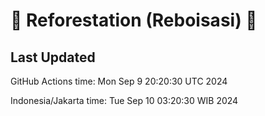 
# 🌳 Reforestation (Reboisasi) 🌲

## Last Updated

GitHub Actions time: Mon Sep  9 20:20:30 UTC 2024

Indonesia/Jakarta time: Tue Sep 10 03:20:30 WIB 2024

